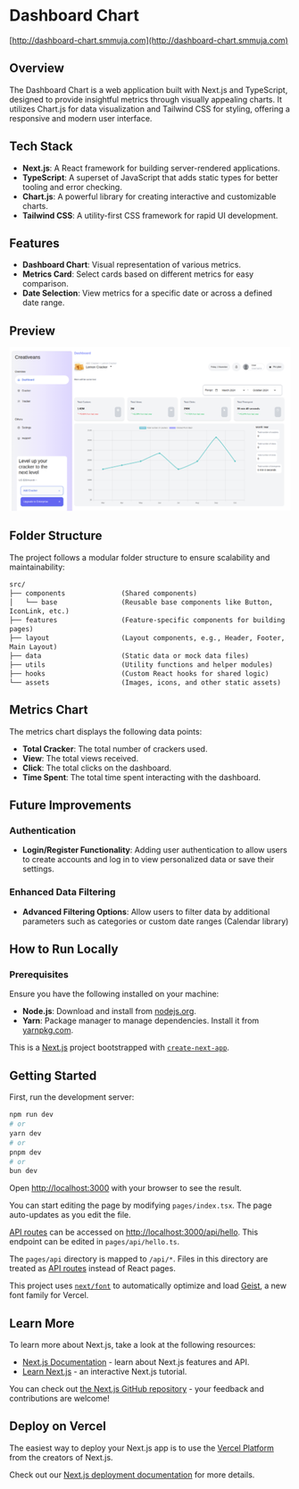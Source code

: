 # Dashboard Chart

[http://dashboard-chart.smmuja.com](http://dashboard-chart.smmuja.com)

## Overview

The Dashboard Chart is a web application built with Next.js and TypeScript, designed to provide insightful metrics through visually appealing charts. It utilizes Chart.js for data visualization and Tailwind CSS for styling, offering a responsive and modern user interface.

## Tech Stack

- **Next.js**: A React framework for building server-rendered applications.
- **TypeScript**: A superset of JavaScript that adds static types for better tooling and error checking.
- **Chart.js**: A powerful library for creating interactive and customizable charts.
- **Tailwind CSS**: A utility-first CSS framework for rapid UI development.

## Features

- **Dashboard Chart**: Visual representation of various metrics.
- **Metrics Card**: Select cards based on different metrics for easy comparison.
- **Date Selection**: View metrics for a specific date or across a defined date range.

## Preview

![Preview](public/docs/preview-home.png)

## Folder Structure

The project follows a modular folder structure to ensure scalability and maintainability:

```
src/
├── components              (Shared components)
│   └── base                (Reusable base components like Button, IconLink, etc.)
├── features                (Feature-specific components for building pages)
├── layout                  (Layout components, e.g., Header, Footer, Main Layout)
├── data                    (Static data or mock data files)
├── utils                   (Utility functions and helper modules)
├── hooks                   (Custom React hooks for shared logic)
└── assets                  (Images, icons, and other static assets)

```

## Metrics Chart

The metrics chart displays the following data points:

- **Total Cracker**: The total number of crackers used.
- **View**: The total views received.
- **Click**: The total clicks on the dashboard.
- **Time Spent**: The total time spent interacting with the dashboard.

## Future Improvements

### Authentication

- **Login/Register Functionality**: Adding user authentication to allow users to create accounts and log in to view personalized data or save their settings.

### Enhanced Data Filtering

- **Advanced Filtering Options**: Allow users to filter data by additional parameters such as categories or custom date ranges (Calendar library)

## How to Run Locally

### Prerequisites

Ensure you have the following installed on your machine:

- **Node.js**: Download and install from [nodejs.org](https://nodejs.org/).
- **Yarn**: Package manager to manage dependencies. Install it from [yarnpkg.com](https://yarnpkg.com/).

This is a [Next.js](https://nextjs.org) project bootstrapped with [`create-next-app`](https://nextjs.org/docs/pages/api-reference/create-next-app).

## Getting Started

First, run the development server:

```bash
npm run dev
# or
yarn dev
# or
pnpm dev
# or
bun dev
```

Open [http://localhost:3000](http://localhost:3000) with your browser to see the result.

You can start editing the page by modifying `pages/index.tsx`. The page auto-updates as you edit the file.

[API routes](https://nextjs.org/docs/pages/building-your-application/routing/api-routes) can be accessed on [http://localhost:3000/api/hello](http://localhost:3000/api/hello). This endpoint can be edited in `pages/api/hello.ts`.

The `pages/api` directory is mapped to `/api/*`. Files in this directory are treated as [API routes](https://nextjs.org/docs/pages/building-your-application/routing/api-routes) instead of React pages.

This project uses [`next/font`](https://nextjs.org/docs/pages/building-your-application/optimizing/fonts) to automatically optimize and load [Geist](https://vercel.com/font), a new font family for Vercel.

## Learn More

To learn more about Next.js, take a look at the following resources:

- [Next.js Documentation](https://nextjs.org/docs) - learn about Next.js features and API.
- [Learn Next.js](https://nextjs.org/learn-pages-router) - an interactive Next.js tutorial.

You can check out [the Next.js GitHub repository](https://github.com/vercel/next.js) - your feedback and contributions are welcome!

## Deploy on Vercel

The easiest way to deploy your Next.js app is to use the [Vercel Platform](https://vercel.com/new?utm_medium=default-template&filter=next.js&utm_source=create-next-app&utm_campaign=create-next-app-readme) from the creators of Next.js.

Check out our [Next.js deployment documentation](https://nextjs.org/docs/pages/building-your-application/deploying) for more details.
